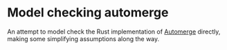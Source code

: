 # Model checking automerge

An attempt to model check the Rust implementation of [Automerge](https://github.com/automerge/automerge-rs) directly, making some simplifying assumptions along the way.
